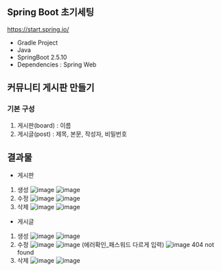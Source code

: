 ## Spring Boot 초기세팅
https://start.spring.io/
- Gradle Project
- Java
- SpringBoot 2.5.10
- Dependencies : Spring Web

## 커뮤니티 게시판 만들기
### 기본 구성
1. 게시판(board) : 이름
2. 게시글(post) : 제목, 본문, 작성자, 비밀번호
## 결과물
- 게시판
1. 생성
![image](https://user-images.githubusercontent.com/38105420/157995796-47e56a1f-0abb-4c7e-b716-d41fa6b4e5fd.png)
![image](https://user-images.githubusercontent.com/38105420/157995838-2a5e1037-e06c-4867-9c8f-f55b9ab23b5c.png)
2. 수정
![image](https://user-images.githubusercontent.com/38105420/157995930-b1033518-930d-4bed-93b3-2626f995259b.png)
![image](https://user-images.githubusercontent.com/38105420/157995955-2e6d6b43-737c-457d-b263-ce18ec33b1b8.png)
3. 삭제
![image](https://user-images.githubusercontent.com/38105420/157995978-50bcd4c2-5fbd-4fc8-ba3b-3eea544e6194.png)
![image](https://user-images.githubusercontent.com/38105420/157995988-f63653f5-47a5-4227-bb78-979c80a8e50c.png)
- 게시글
1. 생성
![image](https://user-images.githubusercontent.com/38105420/157996113-d2e853a4-ac67-4bf8-8310-de37009552f0.png)
![image](https://user-images.githubusercontent.com/38105420/157996288-d36abf5f-9b4d-49b5-8c94-2181cb925df0.png)
2. 수정
![image](https://user-images.githubusercontent.com/38105420/157996478-ba243501-ab0c-4e99-8e31-03b3e1a3ab49.png)
![image](https://user-images.githubusercontent.com/38105420/157996688-02be377a-6bda-4445-9915-0815b487fcf1.png)
(에러확인_패스워드 다르게 입력)
![image](https://user-images.githubusercontent.com/38105420/157996734-6ccc9118-52be-4fe6-b2c4-ecf0db84c1f6.png)
404 not found
3. 삭제
![image](https://user-images.githubusercontent.com/38105420/157996789-524244b2-32d0-45b8-93d5-4c31dc15fcdb.png)
![image](https://user-images.githubusercontent.com/38105420/157996801-fda9f127-b567-4066-90fe-ead073a2a2d5.png)
